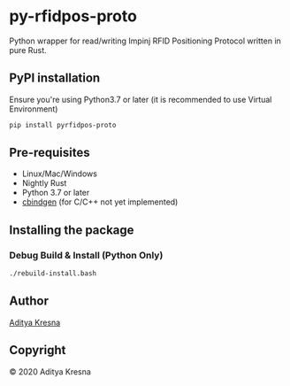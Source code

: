 # py-rfidpos-proto

Python wrapper for read/writing Impinj RFID Positioning Protocol written in pure Rust.

## PyPI installation

Ensure you're using Python3.7 or later (it is recommended to use Virtual Environment)

```bash
pip install pyrfidpos-proto
```

## Pre-requisites

- Linux/Mac/Windows
- Nightly Rust
- Python 3.7 or later
- [cbindgen](https://github.com/eqrion/cbindgen) (for C/C++ not yet implemented)

## Installing the package

### Debug Build & Install (Python Only)

```bash
./rebuild-install.bash
```

## Author

[Aditya Kresna](https://github.com/ujang360)

## Copyright

&copy; 2020 Aditya Kresna
